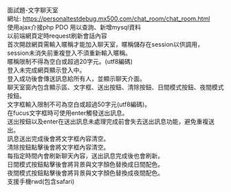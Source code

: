 面試題-文字聊天室  
網址: https://personaltestdebug.mx500.com/chat_room/chat_room.html  
使用ajax介接php PDO 用以查詢、新增mysql資料  
以前端網頁定時request刷新會話內容  
首次開啟網頁需輸入暱稱才能加入聊天室，暱稱儲存在session以供調用，session未消失前重複登入不須重新輸入暱稱。  
暱稱限制不得為空白或超過20字元。(utf8編碼)  
登入未完成網頁顯示登入中。  
登入成功後會傳送訊息給所有人，並顯示聊天介面。  
聊天室窗內包含顯示區、文字框、送出按鈕、清除按鈕、日間模式按鈕、夜間模式按鈕。  
文字框輸入限制不可為空白或超過50字元(utf8編碼)。  
在fucus文字框時可使用enter觸發送出訊息。  
送出按鈕以及enter在送出訊息未處理完成前會失去送出訊息功能，避免重複送出。  
訊息送出完成後會將文字框內容清空。  
清除按鈕點擊後會將文字框內容清空。  
每指定時間內會刷新聊天內容，送出訊息完成後也會刷新。  
日間模式按鈕點擊後會將背景與文字顏色替換成日間配色。  
夜間模式按鈕點擊後會將背景與文字顏色替換成夜間配色。  
支援手機rwd(包含safari)  